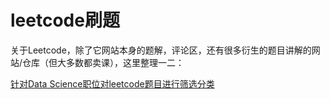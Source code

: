 # leetcode刷题

关于Leetcode，除了它网站本身的题解，评论区，还有很多衍生的题目讲解的网站/仓库（但大多数都卖课），这里整理一二：

[针对Data Science职位对leetcode题目进行筛选分类](https://cspiration.com/leetcodeClassification#10309)

